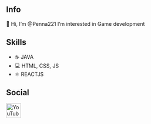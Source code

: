 ## Info
👋 Hi, I’m @Penna221
I’m interested in Game development

## Skills

- ☕ JAVA
- 💻 HTML, CSS, JS
- ⚛ REACTJS

## Social
[<img src='https://cdn.jsdelivr.net/npm/simple-icons@3.0.1/icons/youtube.svg' alt='YouTube' height='40'>](https://www.youtube.com/channel/UCRDHTKI4CdWruExooizDMRw)  
<!---
Penna221/Penna221 is a ✨ special ✨ repository because its `README.md` (this file) appears on your GitHub profile.
You can click the Preview link to take a look at your changes.
--->
